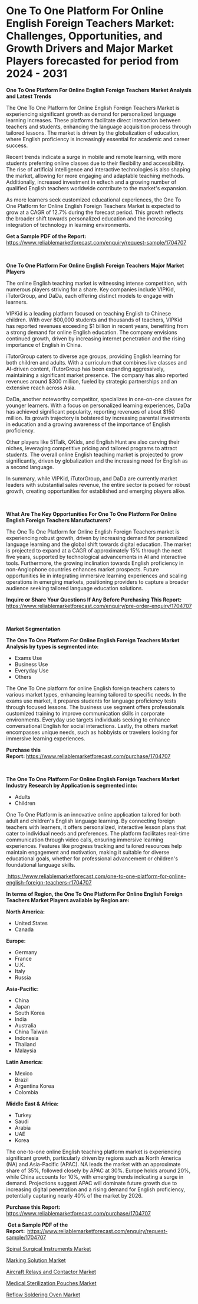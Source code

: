 <p><h1>One To One Platform For Online English Foreign Teachers Market: Challenges, Opportunities, and Growth Drivers and Major Market Players forecasted for period from 2024 - 2031</h1></p><p><strong>One To One Platform For Online English Foreign Teachers Market Analysis and Latest Trends</strong></p>
<p><p>The One To One Platform for Online English Foreign Teachers Market is experiencing significant growth as demand for personalized language learning increases. These platforms facilitate direct interaction between teachers and students, enhancing the language acquisition process through tailored lessons. The market is driven by the globalization of education, where English proficiency is increasingly essential for academic and career success.</p><p>Recent trends indicate a surge in mobile and remote learning, with more students preferring online classes due to their flexibility and accessibility. The rise of artificial intelligence and interactive technologies is also shaping the market, allowing for more engaging and adaptable teaching methods. Additionally, increased investment in edtech and a growing number of qualified English teachers worldwide contribute to the market's expansion.</p><p>As more learners seek customized educational experiences, the One To One Platform for Online English Foreign Teachers Market is expected to grow at a CAGR of 12.7% during the forecast period. This growth reflects the broader shift towards personalized education and the increasing integration of technology in learning environments.</p></p>
<p><strong>Get a Sample PDF of the Report:&nbsp;</strong> <a href="https://www.reliablemarketforecast.com/enquiry/request-sample/1704707?utm_campaign=1569&utm_medium=2&utm_source=Github&utm_content=ia&utm_term=21102024&utm_id=one-to-one-platform-for-online-english-foreign-teachers">https://www.reliablemarketforecast.com/enquiry/request-sample/1704707</a></p>
<p>&nbsp;</p>
<p><strong>One To One Platform For Online English Foreign Teachers Major Market Players</strong></p>
<p><p>The online English teaching market is witnessing intense competition, with numerous players striving for a share. Key companies include VIPKid, iTutorGroup, and DaDa, each offering distinct models to engage with learners.</p><p>VIPKid is a leading platform focused on teaching English to Chinese children. With over 800,000 students and thousands of teachers, VIPKid has reported revenues exceeding $1 billion in recent years, benefiting from a strong demand for online English education. The company envisions continued growth, driven by increasing internet penetration and the rising importance of English in China.</p><p>iTutorGroup caters to diverse age groups, providing English learning for both children and adults. With a curriculum that combines live classes and AI-driven content, iTutorGroup has been expanding aggressively, maintaining a significant market presence. The company has also reported revenues around $300 million, fueled by strategic partnerships and an extensive reach across Asia.</p><p>DaDa, another noteworthy competitor, specializes in one-on-one classes for younger learners. With a focus on personalized learning experiences, DaDa has achieved significant popularity, reporting revenues of about $150 million. Its growth trajectory is bolstered by increasing parental investments in education and a growing awareness of the importance of English proficiency.</p><p>Other players like 51Talk, QKids, and English Hunt are also carving their niches, leveraging competitive pricing and tailored programs to attract students. The overall online English teaching market is projected to grow significantly, driven by globalization and the increasing need for English as a second language.</p><p>In summary, while VIPKid, iTutorGroup, and DaDa are currently market leaders with substantial sales revenue, the entire sector is poised for robust growth, creating opportunities for established and emerging players alike.</p></p>
<p>&nbsp;</p>
<p><strong>What Are The Key Opportunities For One To One Platform For Online English Foreign Teachers Manufacturers?</strong></p>
<p><p>The One To One Platform for Online English Foreign Teachers market is experiencing robust growth, driven by increasing demand for personalized language learning and the global shift towards digital education. The market is projected to expand at a CAGR of approximately 15% through the next five years, supported by technological advancements in AI and interactive tools. Furthermore, the growing inclination towards English proficiency in non-Anglophone countries enhances market prospects. Future opportunities lie in integrating immersive learning experiences and scaling operations in emerging markets, positioning providers to capture a broader audience seeking tailored language education solutions.</p></p>
<p><strong>Inquire or Share Your Questions If Any Before Purchasing This Report:</strong> <a href="https://www.reliablemarketforecast.com/enquiry/pre-order-enquiry/1704707?utm_campaign=1569&utm_medium=2&utm_source=Github&utm_content=ia&utm_term=21102024&utm_id=one-to-one-platform-for-online-english-foreign-teachers">https://www.reliablemarketforecast.com/enquiry/pre-order-enquiry/1704707</a></p>
<p>&nbsp;</p>
<p><strong>Market Segmentation</strong></p>
<p><strong>The One To One Platform For Online English Foreign Teachers Market Analysis by types is segmented into:</strong></p>
<p><ul><li>Exams Use</li><li>Business Use</li><li>Everyday Use</li><li>Others</li></ul></p>
<p><p>The One To One platform for online English foreign teachers caters to various market types, enhancing learning tailored to specific needs. In the exams use market, it prepares students for language proficiency tests through focused lessons. The business use segment offers professionals customized training to improve communication skills in corporate environments. Everyday use targets individuals seeking to enhance conversational English for social interactions. Lastly, the others market encompasses unique needs, such as hobbyists or travelers looking for immersive learning experiences.</p></p>
<p><strong>Purchase this Report:&nbsp;</strong><a href="https://www.reliablemarketforecast.com/purchase/1704707?utm_campaign=1569&utm_medium=2&utm_source=Github&utm_content=ia&utm_term=21102024&utm_id=one-to-one-platform-for-online-english-foreign-teachers">https://www.reliablemarketforecast.com/purchase/1704707</a></p>
<p>&nbsp;</p>
<p><strong>The One To One Platform For Online English Foreign Teachers Market Industry Research by Application is segmented into:</strong></p>
<p><ul><li>Adults</li><li>Children</li></ul></p>
<p><p>One To One Platform is an innovative online application tailored for both adult and children's English language learning. By connecting foreign teachers with learners, it offers personalized, interactive lesson plans that cater to individual needs and preferences. The platform facilitates real-time communication through video calls, ensuring immersive learning experiences. Features like progress tracking and tailored resources help maintain engagement and motivation, making it suitable for diverse educational goals, whether for professional advancement or children's foundational language skills.</p></p>
<p><a href="https://www.reliablemarketforecast.com/one-to-one-platform-for-online-english-foreign-teachers-r1704707?utm_campaign=1569&utm_medium=2&utm_source=Github&utm_content=ia&utm_term=21102024&utm_id=one-to-one-platform-for-online-english-foreign-teachers">&nbsp;https://www.reliablemarketforecast.com/one-to-one-platform-for-online-english-foreign-teachers-r1704707</a></p>
<p><strong>In terms of Region, the One To One Platform For Online English Foreign Teachers Market Players available by Region are:</strong></p>
<p>
    <p> <strong> North America: </strong>
        <ul>
            <li>United States</li>
            <li>Canada</li>
        </ul>
        </p> 
    <p> <strong> Europe: </strong>
        <ul>
            <li>Germany</li>
            <li>France</li>
            <li>U.K.</li>
            <li>Italy</li>
            <li>Russia</li>
        </ul>
        </p> 
    <p> <strong> Asia-Pacific: </strong>
        <ul>
            <li>China</li>
            <li>Japan</li>
            <li>South Korea</li>
            <li>India</li>
            <li>Australia</li>
            <li>China Taiwan</li>
            <li>Indonesia</li>
            <li>Thailand</li>
            <li>Malaysia</li>
        </ul>
        </p> 
    <p> <strong> Latin America: </strong>
        <ul>
            <li>Mexico</li>
            <li>Brazil</li>
            <li>Argentina Korea</li>
            <li>Colombia</li>
        </ul>
        </p> 
    <p> <strong> Middle East & Africa: </strong>
        <ul>
            <li>Turkey</li>
            <li>Saudi</li>
            <li>Arabia</li>
            <li>UAE</li>
            <li>Korea</li>
        </ul>
    </p>
    </p>
<p><p>The one-to-one online English teaching platform market is experiencing significant growth, particularly driven by regions such as North America (NA) and Asia-Pacific (APAC). NA leads the market with an approximate share of 35%, followed closely by APAC at 30%. Europe holds around 20%, while China accounts for 10%, with emerging trends indicating a surge in demand. Projections suggest APAC will dominate future growth due to increasing digital penetration and a rising demand for English proficiency, potentially capturing nearly 40% of the market by 2026.</p></p>
<p><strong>Purchase this Report: </strong><a href="https://www.reliablemarketforecast.com/purchase/1704707?utm_campaign=1569&utm_medium=2&utm_source=Github&utm_content=ia&utm_term=21102024&utm_id=one-to-one-platform-for-online-english-foreign-teachers">https://www.reliablemarketforecast.com/purchase/1704707</a></p>
<p>&nbsp;<strong>Get a Sample PDF of the Report:&nbsp;&nbsp;</strong><a href="https://www.reliablemarketforecast.com/enquiry/request-sample/1704707?utm_campaign=1569&utm_medium=2&utm_source=Github&utm_content=ia&utm_term=21102024&utm_id=one-to-one-platform-for-online-english-foreign-teachers">https://www.reliablemarketforecast.com/enquiry/request-sample/1704707</a></p>
<p><strong></strong></p>
<p><p><a href="https://www.linkedin.com/pulse/strategic-market-insights-navigating-global-spinal-surgical-0x00e?utm_campaign=1569&utm_medium=2&utm_source=Github&utm_content=ia&utm_term=21102024&utm_id=one-to-one-platform-for-online-english-foreign-teachers">Spinal Surgical Instruments Market</a></p><p><a href="https://www.linkedin.com/pulse/marking-solution-market-emerging-trends-future-prospects-period-yh05e?utm_campaign=1569&utm_medium=2&utm_source=Github&utm_content=ia&utm_term=21102024&utm_id=one-to-one-platform-for-online-english-foreign-teachers">Marking Solution Market</a></p><p><a href="https://github.com/NargisHussain432/Market-Research-Report-List-1/blob/main/aircraft-relays-and-contactor-market.md?utm_campaign=1569&utm_medium=2&utm_source=Github&utm_content=ia&utm_term=21102024&utm_id=one-to-one-platform-for-online-english-foreign-teachers">Aircraft Relays and Contactor Market</a></p><p><a href="https://www.linkedin.com/pulse/medical-sterilization-pouches-market-overview-global-trends-4slke?utm_campaign=1569&utm_medium=2&utm_source=Github&utm_content=ia&utm_term=21102024&utm_id=one-to-one-platform-for-online-english-foreign-teachers">Medical Sterilization Pouches Market</a></p><p><a href="https://www.linkedin.com/pulse/pulse-reflow-soldering-oven-rhythms-change-market-resonance-tmgje?utm_campaign=1569&utm_medium=2&utm_source=Github&utm_content=ia&utm_term=21102024&utm_id=one-to-one-platform-for-online-english-foreign-teachers">Reflow Soldering Oven Market</a></p></p>